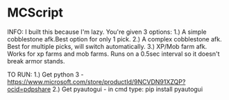 # MCScript

INFO:
I built this because I'm lazy. You're given 3 options: 1.) A simple cobblestone afk.Best option for only 1 pick. 2.) A complex cobblestone afk. Best for multiple picks, will switch automatically. 3.) XP/Mob farm afk. Works for xp farms and mob farms. Runs on a 0.5sec interval so it doesn't break armor stands.


TO RUN:
1.) Get python 3 - https://www.microsoft.com/store/productId/9NCVDN91XZQP?ocid=pdpshare
2.) Get pyautogui - in cmd type: pip install pyautogui